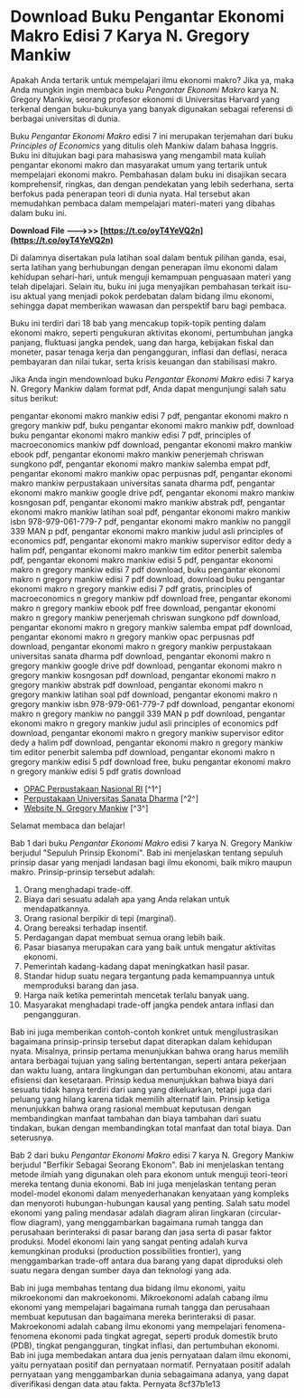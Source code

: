 
 
# Download Buku Pengantar Ekonomi Makro Edisi 7 Karya N. Gregory Mankiw
 
Apakah Anda tertarik untuk mempelajari ilmu ekonomi makro? Jika ya, maka Anda mungkin ingin membaca buku *Pengantar Ekonomi Makro* karya N. Gregory Mankiw, seorang profesor ekonomi di Universitas Harvard yang terkenal dengan buku-bukunya yang banyak digunakan sebagai referensi di berbagai universitas di dunia.
 
Buku *Pengantar Ekonomi Makro* edisi 7 ini merupakan terjemahan dari buku *Principles of Economics* yang ditulis oleh Mankiw dalam bahasa Inggris. Buku ini ditujukan bagi para mahasiswa yang mengambil mata kuliah pengantar ekonomi makro dan masyarakat umum yang tertarik untuk mempelajari ekonomi makro. Pembahasan dalam buku ini disajikan secara komprehensif, ringkas, dan dengan pendekatan yang lebih sederhana, serta berfokus pada penerapan teori di dunia nyata. Hal tersebut akan memudahkan pembaca dalam mempelajari materi-materi yang dibahas dalam buku ini.
 
**Download File --->>> [https://t.co/oyT4YeVQ2n](https://t.co/oyT4YeVQ2n)**


 
Di dalamnya disertakan pula latihan soal dalam bentuk pilihan ganda, esai, serta latihan yang berhubungan dengan penerapan ilmu ekonomi dalam kehidupan sehari-hari, untuk menguji kemampuan penguasaan materi yang telah dipelajari. Selain itu, buku ini juga menyajikan pembahasan terkait isu-isu aktual yang menjadi pokok perdebatan dalam bidang ilmu ekonomi, sehingga dapat memberikan wawasan dan perspektif baru bagi pembaca.
 
Buku ini terdiri dari 18 bab yang mencakup topik-topik penting dalam ekonomi makro, seperti pengukuran aktivitas ekonomi, pertumbuhan jangka panjang, fluktuasi jangka pendek, uang dan harga, kebijakan fiskal dan moneter, pasar tenaga kerja dan pengangguran, inflasi dan deflasi, neraca pembayaran dan nilai tukar, serta krisis keuangan dan stabilisasi makro.
 
Jika Anda ingin mendownload buku *Pengantar Ekonomi Makro* edisi 7 karya N. Gregory Mankiw dalam format pdf, Anda dapat mengunjungi salah satu situs berikut:
 
pengantar ekonomi makro mankiw edisi 7 pdf,  pengantar ekonomi makro n gregory mankiw pdf,  buku pengantar ekonomi makro mankiw pdf,  download buku pengantar ekonomi makro mankiw edisi 7 pdf,  principles of macroeconomics mankiw pdf download,  pengantar ekonomi makro mankiw ebook pdf,  pengantar ekonomi makro mankiw penerjemah chriswan sungkono pdf,  pengantar ekonomi makro mankiw salemba empat pdf,  pengantar ekonomi makro mankiw opac perpusnas pdf,  pengantar ekonomi makro mankiw perpustakaan universitas sanata dharma pdf,  pengantar ekonomi makro mankiw google drive pdf,  pengantar ekonomi makro mankiw kosngosan pdf,  pengantar ekonomi makro mankiw abstrak pdf,  pengantar ekonomi makro mankiw latihan soal pdf,  pengantar ekonomi makro mankiw isbn 978-979-061-779-7 pdf,  pengantar ekonomi makro mankiw no panggil 339 MAN p pdf,  pengantar ekonomi makro mankiw judul asli principles of economics pdf,  pengantar ekonomi makro mankiw supervisor editor dedy a halim pdf,  pengantar ekonomi makro mankiw tim editor penerbit salemba pdf,  pengantar ekonomi makro mankiw edisi 5 pdf,  pengantar ekonomi makro n gregory mankiw edisi 7 pdf download,  buku pengantar ekonomi makro n gregory mankiw edisi 7 pdf download,  download buku pengantar ekonomi makro n gregory mankiw edisi 7 pdf gratis,  principles of macroeconomics n gregory mankiw pdf download free,  pengantar ekonomi makro n gregory mankiw ebook pdf free download,  pengantar ekonomi makro n gregory mankiw penerjemah chriswan sungkono pdf download,  pengantar ekonomi makro n gregory mankiw salemba empat pdf download,  pengantar ekonomi makro n gregory mankiw opac perpusnas pdf download,  pengantar ekonomi makro n gregory mankiw perpustakaan universitas sanata dharma pdf download,  pengantar ekonomi makro n gregory mankiw google drive pdf download,  pengantar ekonomi makro n gregory mankiw kosngosan pdf download,  pengantar ekonomi makro n gregory mankiw abstrak pdf download,  pengantar ekonomi makro n gregory mankiw latihan soal pdf download,  pengantar ekonomi makro n gregory mankiw isbn 978-979-061-779-7 pdf download,  pengantar ekonomi makro n gregory mankiw no panggil 339 MAN p pdf download,  pengantar ekonomi makro n gregory mankiw judul asli principles of economics pdf download,  pengantar ekonomi makro n gregory mankiw supervisor editor dedy a halim pdf download,  pengantar ekonomi makro n gregory mankiw tim editor penerbit salemba pdf download,  pengantar ekonomi makro n gregory mankiw edisi 5 pdf download free,  buku pengantar ekonomi makro n gregory mankiw edisi 5 pdf gratis download
 
- [OPAC Perpustakaan Nasional RI](https://opac.perpusnas.go.id/DetailOpac.aspx?id=1186872) [^1^]
- [Perpustakaan Universitas Sanata Dharma](http://www.library.usd.ac.id/web/index.php?pilih=search&p=1&q=0000140657&go=Detail) [^2^]
- [Website N. Gregory Mankiw](https://scholar.harvard.edu/mankiw/publications/macroeconomics-7th-edition) [^3^]

Selamat membaca dan belajar!
  
Bab 1 dari buku *Pengantar Ekonomi Makro* edisi 7 karya N. Gregory Mankiw berjudul "Sepuluh Prinsip Ekonomi". Bab ini menjelaskan tentang sepuluh prinsip dasar yang menjadi landasan bagi ilmu ekonomi, baik mikro maupun makro. Prinsip-prinsip tersebut adalah:

1. Orang menghadapi trade-off.
2. Biaya dari sesuatu adalah apa yang Anda relakan untuk mendapatkannya.
3. Orang rasional berpikir di tepi (marginal).
4. Orang bereaksi terhadap insentif.
5. Perdagangan dapat membuat semua orang lebih baik.
6. Pasar biasanya merupakan cara yang baik untuk mengatur aktivitas ekonomi.
7. Pemerintah kadang-kadang dapat meningkatkan hasil pasar.
8. Standar hidup suatu negara tergantung pada kemampuannya untuk memproduksi barang dan jasa.
9. Harga naik ketika pemerintah mencetak terlalu banyak uang.
10. Masyarakat menghadapi trade-off jangka pendek antara inflasi dan pengangguran.

Bab ini juga memberikan contoh-contoh konkret untuk mengilustrasikan bagaimana prinsip-prinsip tersebut dapat diterapkan dalam kehidupan nyata. Misalnya, prinsip pertama menunjukkan bahwa orang harus memilih antara berbagai tujuan yang saling bertentangan, seperti antara pekerjaan dan waktu luang, antara lingkungan dan pertumbuhan ekonomi, atau antara efisiensi dan kesetaraan. Prinsip kedua menunjukkan bahwa biaya dari sesuatu tidak hanya terdiri dari uang yang dikeluarkan, tetapi juga dari peluang yang hilang karena tidak memilih alternatif lain. Prinsip ketiga menunjukkan bahwa orang rasional membuat keputusan dengan membandingkan manfaat tambahan dan biaya tambahan dari suatu tindakan, bukan dengan membandingkan total manfaat dan total biaya. Dan seterusnya.
 
Bab 2 dari buku *Pengantar Ekonomi Makro* edisi 7 karya N. Gregory Mankiw berjudul "Berfikir Sebagai Seorang Ekonom". Bab ini menjelaskan tentang metode ilmiah yang digunakan oleh para ekonom untuk menguji teori-teori mereka tentang dunia ekonomi. Bab ini juga menjelaskan tentang peran model-model ekonomi dalam menyederhanakan kenyataan yang kompleks dan menyoroti hubungan-hubungan kausal yang penting. Salah satu model ekonomi yang paling mendasar adalah diagram aliran lingkaran (circular-flow diagram), yang menggambarkan bagaimana rumah tangga dan perusahaan berinteraksi di pasar barang dan jasa serta di pasar faktor produksi. Model ekonomi lain yang sangat penting adalah kurva kemungkinan produksi (production possibilities frontier), yang menggambarkan trade-off antara dua barang yang dapat diproduksi oleh suatu negara dengan sumber daya dan teknologi yang ada.
 
Bab ini juga membahas tentang dua bidang ilmu ekonomi, yaitu mikroekonomi dan makroekonomi. Mikroekonomi adalah cabang ilmu ekonomi yang mempelajari bagaimana rumah tangga dan perusahaan membuat keputusan dan bagaimana mereka berinteraksi di pasar. Makroekonomi adalah cabang ilmu ekonomi yang mempelajari fenomena-fenomena ekonomi pada tingkat agregat, seperti produk domestik bruto (PDB), tingkat pengangguran, tingkat inflasi, dan pertumbuhan ekonomi. Bab ini juga membedakan antara dua jenis pernyataan dalam ilmu ekonomi, yaitu pernyataan positif dan pernyataan normatif. Pernyataan positif adalah pernyataan yang menggambarkan dunia sebagaimana adanya, yang dapat diverifikasi dengan data atau fakta. Pernyata
 8cf37b1e13
 
